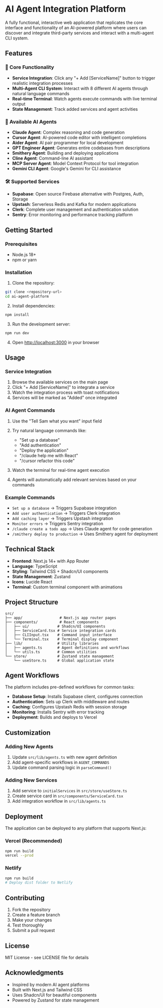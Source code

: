 # AI Agent Integration Platform

A fully functional, interactive web application that replicates the core interface and functionality of an AI-powered platform where users can discover and integrate third-party services and interact with a multi-agent CLI system.

## Features

### 🎯 Core Functionality
- **Service Integration**: Click any "+ Add [ServiceName]" button to trigger realistic integration processes
- **Multi-Agent CLI System**: Interact with 8 different AI agents through natural language commands
- **Real-time Terminal**: Watch agents execute commands with live terminal output
- **State Management**: Track added services and agent activities

### 🤖 Available AI Agents
- **Claude Agent**: Complex reasoning and code generation
- **Cursor Agent**: AI-powered code editor with intelligent completions
- **Aider Agent**: AI pair programmer for local development
- **GPT Engineer Agent**: Generates entire codebases from descriptions
- **Smithery Agent**: Building and deploying applications
- **Cline Agent**: Command-line AI assistant
- **MCP Server Agent**: Model Context Protocol for tool integration
- **Gemini CLI Agent**: Google's Gemini for CLI assistance

### 🛠️ Supported Services
- **Supabase**: Open source Firebase alternative with Postgres, Auth, Storage
- **Upstash**: Serverless Redis and Kafka for modern applications
- **Clerk**: Complete user management and authentication solution
- **Sentry**: Error monitoring and performance tracking platform

## Getting Started

### Prerequisites
- Node.js 18+ 
- npm or yarn

### Installation

1. Clone the repository:
```bash
git clone <repository-url>
cd ai-agent-platform
```

2. Install dependencies:
```bash
npm install
```

3. Run the development server:
```bash
npm run dev
```

4. Open [http://localhost:3000](http://localhost:3000) in your browser

## Usage

### Service Integration
1. Browse the available services on the main page
2. Click "+ Add [ServiceName]" to integrate a service
3. Watch the integration process with toast notifications
4. Services will be marked as "Added" once integrated

### AI Agent Commands
1. Use the "Tell Sam what you want" input field
2. Try natural language commands like:
   - "Set up a database"
   - "Add authentication"
   - "Deploy the application"
   - "/claude help me with React"
   - "/cursor refactor this code"

3. Watch the terminal for real-time agent execution
4. Agents will automatically add relevant services based on your commands

### Example Commands
- `Set up a database` → Triggers Supabase integration
- `Add user authentication` → Triggers Clerk integration  
- `Add caching layer` → Triggers Upstash integration
- `Monitor errors` → Triggers Sentry integration
- `/claude create a todo app` → Uses Claude agent for code generation
- `/smithery deploy to production` → Uses Smithery agent for deployment

## Technical Stack

- **Frontend**: Next.js 14+ with App Router
- **Language**: TypeScript
- **Styling**: Tailwind CSS + Shadcn/UI components
- **State Management**: Zustand
- **Icons**: Lucide React
- **Terminal**: Custom terminal component with animations

## Project Structure

```
src/
├── app/                 # Next.js app router pages
├── components/          # React components
│   ├── ui/             # Shadcn/UI components
│   ├── ServiceCard.tsx # Service integration cards
│   ├── CLIInput.tsx    # Command input interface
│   └── Terminal.tsx    # Terminal display component
├── lib/                # Utility libraries
│   ├── agents.ts       # Agent definitions and workflows
│   └── utils.ts        # Common utilities
└── store/              # Zustand state management
    └── useStore.ts     # Global application state
```

## Agent Workflows

The platform includes pre-defined workflows for common tasks:

- **Database Setup**: Installs Supabase client, configures connection
- **Authentication**: Sets up Clerk with middleware and routes
- **Caching**: Configures Upstash Redis with session storage
- **Monitoring**: Installs Sentry with error tracking
- **Deployment**: Builds and deploys to Vercel

## Customization

### Adding New Agents
1. Update `src/lib/agents.ts` with new agent definition
2. Add agent-specific workflows in `AGENT_COMMANDS`
3. Update command parsing logic in `parseCommand()`

### Adding New Services
1. Add service to `initialServices` in `src/store/useStore.ts`
2. Create service card in `src/components/ServiceCard.tsx`
3. Add integration workflow in `src/lib/agents.ts`

## Deployment

The application can be deployed to any platform that supports Next.js:

### Vercel (Recommended)
```bash
npm run build
vercel --prod
```

### Netlify
```bash
npm run build
# Deploy dist folder to Netlify
```

## Contributing

1. Fork the repository
2. Create a feature branch
3. Make your changes
4. Test thoroughly
5. Submit a pull request

## License

MIT License - see LICENSE file for details

## Acknowledgments

- Inspired by modern AI agent platforms
- Built with Next.js and Tailwind CSS
- Uses Shadcn/UI for beautiful components
- Powered by Zustand for state management